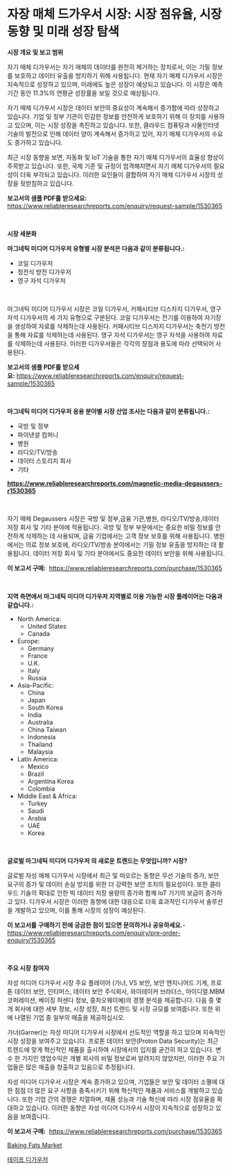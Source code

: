 <p><h1>자장 매체 드가우서 시장: 시장 점유율, 시장 동향 및 미래 성장 탐색</h1></p><p><strong>시장 개요 및 보고 범위</strong></p>
<p><p>자기 매체 디가우서는 자기 매체의 데이터를 완전히 제거하는 장치로서, 이는 기밀 정보를 보호하고 데이터 유출을 방지하기 위해 사용됩니다. 현재 자기 매체 디가우서 시장은 지속적으로 성장하고 있으며, 미래에도 높은 성장이 예상되고 있습니다. 이 시장은 예측 기간 동안 11.3%의 연평균 성장률을 보일 것으로 예상됩니다.</p><p>자기 매체 디가우서 시장은 데이터 보안의 중요성이 계속해서 증가함에 따라 성장하고 있습니다. 기업 및 정부 기관이 민감한 정보를 안전하게 보호하기 위해 이 장치를 사용하고 있으며, 이는 시장 성장을 촉진하고 있습니다. 또한, 클라우드 컴퓨팅과 사물인터넷 기술의 발전으로 인해 데이터 양이 계속해서 증가하고 있어, 자기 매체 디가우서의 수요도 증가하고 있습니다.</p><p>최근 시장 동향을 보면, 자동화 및 IoT 기술을 통한 자기 매체 디가우서의 효율성 향상이 주목받고 있습니다. 또한, 국제 기준 및 규정이 엄격해지면서 자기 매체 디가우서의 필요성이 더욱 부각되고 있습니다. 이러한 요인들이 결합하여 자기 매체 디가우서 시장의 성장을 뒷받침하고 있습니다.</p></p>
<p><strong>보고서의 샘플 PDF를 받으세요:</strong> <a href="https://www.reliableresearchreports.com/enquiry/request-sample/1530365">https://www.reliableresearchreports.com/enquiry/request-sample/1530365</a></p>
<p>&nbsp;</p>
<p><strong>시장 세분화</strong></p>
<p><strong>마그네틱 미디어 디가우저 유형별 시장 분석은 다음과 같이 분류됩니다.:</strong></p>
<p><ul><li>코일 디가우저</li><li>정전식 방전 디가우저</li><li>영구 자석 디가우저</li></ul></p>
<p>&nbsp;</p>
<p><p>마그네틱 미디어 디가우서 시장은 코일 디가우서, 커패시티브 디스차지 디가우서, 영구 자석 디가우서의 세 가지 유형으로 구분된다. 코일 디가우서는 전기를 이용하여 자기장을 생성하여 자료를 삭제하는데 사용된다. 커패시티브 디스차지 디가우서는 축전기 방전을 통해 자료를 삭제하는데 사용된다. 영구 자석 디가우서는 영구 자석을 사용하여 자료를 삭제하는데 사용된다. 이러한 디가우서들은 각각의 장점과 용도에 따라 선택되어 사용된다.</p></p>
<p><strong>보고서의 샘플 PDF를 받으세요:</strong>&nbsp;<a href="https://www.reliableresearchreports.com/enquiry/request-sample/1530365">https://www.reliableresearchreports.com/enquiry/request-sample/1530365</a></p>
<p>&nbsp;</p>
<p><strong> 마그네틱 미디어 디가우저 응용 분야별 시장 산업 조사는 다음과 같이 분류됩니다.:</strong></p>
<p><ul><li>국방 및 정부</li><li>파이낸셜 컴퍼니</li><li>병원</li><li>라디오/TV/방송</li><li>데이터 스토리지 회사</li><li>기타</li></ul></p>
<p><strong><a href="https://www.reliableresearchreports.com/magnetic-media-degaussers-r1530365">https://www.reliableresearchreports.com/magnetic-media-degaussers-r1530365</a></strong></p>
<p>&nbsp;</p>
<p><p>자기 매체 Degaussers 시장은 국방 및 정부,금융 기관,병원, 라디오/TV/방송,데이터 저장 회사 및 기타 분야에 적용됩니다. 국방 및 정부 부문에서는 중요한 비밀 정보를 안전하게 삭제하는 데 사용되며, 금융 기업에서는 고객 정보 보호를 위해 사용됩니다. 병원에서는 의료 정보 보호에, 라디오/TV/방송 분야에서는 기밀 정보 유출을 방지하는 데 활용됩니다. 데이터 저장 회사 및 기타 분야에서도 중요한 데이터 보안을 위해 사용됩니다.</p></p>
<p><strong>이 보고서 구매:</strong>&nbsp; <a href="https://www.reliableresearchreports.com/purchase/1530365">https://www.reliableresearchreports.com/purchase/1530365</a></p>
<p>&nbsp;</p>
<p><strong>지역 측면에서 마그네틱 미디어 디가우저 지역별로 이용 가능한 시장 플레이어는 다음과 같습니다.:</strong></p>
<p><ul>
    <li>
        North America:
        <ul>
            <li>United States</li>
            <li>Canada</li>
        </ul>
    </li>
    <li>
        Europe:
        <ul>
            <li>Germany</li>
            <li>France</li>
            <li>U.K.</li>
            <li>Italy</li>
            <li>Russia</li>
        </ul>
    </li>
    <li>
        Asia-Pacific:
        <ul>
            <li>China</li>
            <li>Japan</li>
            <li>South Korea</li>
            <li>India</li>
            <li>Australia</li>
            <li>China Taiwan</li>
            <li>Indonesia</li>
            <li>Thailand</li>
            <li>Malaysia</li>
        </ul>
    </li>
    <li>
        Latin America:
        <ul>
            <li>Mexico</li>
            <li>Brazil</li>
            <li>Argentina Korea</li>
            <li>Colombia</li>
        </ul>
    </li>
    <li>
        Middle East & Africa:
        <ul>
            <li>Turkey</li>
            <li>Saudi</li>
            <li>Arabia</li>
            <li>UAE</li>
            <li>Korea</li>
        </ul>
    </li>
    </ul></p>
<p>&nbsp;</p>
<p><strong>글로벌 마그네틱 미디어 디가우저 의 새로운 트렌드는 무엇입니까? 시장?</strong></p>
<p><p>글로벌 자성 매체 디가우서 시장에서 최근 및 떠오르는 동향은 무선 기술의 증가, 보안 요구의 증가 및 데이터 손실 방지를 위한 더 강력한 보안 조치의 필요성이다. 또한 클라우드 기술의 확대로 인한 빅 데이터 저장 용량의 증가와 함께 IoT 기기의 보급이 증가하고 있다. 디가우서 시장은 이러한 동향에 대한 대응으로 더욱 효과적인 디가우서 솔루션을 개발하고 있으며, 이를 통해 시장의 성장이 예상된다.</p></p>
<p><strong>이 보고서를 구매하기 전에 궁금한 점이 있으면 문의하거나 공유하세요.</strong>- <a href="https://www.reliableresearchreports.com/enquiry/pre-order-enquiry/1530365">https://www.reliableresearchreports.com/enquiry/pre-order-enquiry/1530365</a></p>
<p>&nbsp;</p>
<p><strong>주요 시장 참여자</strong></p>
<p><p>자성 미디어 디가우서 시장 주요 플레이어 (가너, VS 보안, 보안 엔지니어드 기계, 프로톤 데이터 보안, 인티머스, 데이터 보안 주식회사, 와이테이커 브라더스, 아이디얼.MBM 코퍼레이션, 베이징 허센다 정보, 중차오웨이예)의 경쟁 분석을 제공합니다. 다음 중 몇 개 회사에 대한 세부 정보, 시장 성장, 최신 트렌드 및 시장 규모를 보여줍니다. 또한 위에 나열된 기업 중 일부의 매출을 제공하십시오.</p><p>가너(Garner)는 자성 미디어 디가우서 시장에서 선도적인 역할을 하고 있으며 지속적인 시장 성장을 보여주고 있습니다. 프로톤 데이터 보안(Proton Data Security)는 최근 트렌드에 맞게 혁신적인 제품을 출시하여 시장에서의 입지를 굳건히 하고 있습니다. 변수 한 가지인 영업수익은 개별 회사의 비밀 정보로써 알려지지 않았지만, 이러한 주요 기업들은 많은 매출을 창출하고 있음으로 추정됩니다.</p><p>자성 미디어 디가우서 시장은 계속 증가하고 있으며, 기업들은 보안 및 데이터 소멸에 대한 점점 더 많은 요구 사항을 충족시키기 위해 혁신적인 제품과 서비스를 개발하고 있습니다. 또한 기업 간의 경쟁은 치열하며, 제품 성능과 기술 혁신에 따라 시장 점유율을 확대하고 있습니다. 이러한 동향은 자성 미디어 디가우서 시장이 지속적으로 성장하고 있음을 보여줍니다.</p></p>
<p><strong>이 보고서 구매:</strong>&nbsp;&nbsp;<a href="https://www.reliableresearchreports.com/purchase/1530365">https://www.reliableresearchreports.com/purchase/1530365</a></p>
<p><p><a href="https://florentine-yuzu-f42.notion.site/Baking-Fats-Market-Furnishes-Information-on-Market-Share-Market-Trends-and-Market-Growth-9a368045faff445395af43cadf47e94f">Baking Fats Market</a></p><p><a href="https://github.com/trmesnao7959541/Market-Research-Report-List-1/blob/main/456646426436.md">테이프 디가우저</a></p></p>